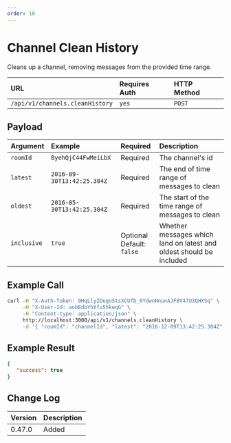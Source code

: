 ```yaml
---
order: 10
---
```


# Channel Clean History 
Cleans up a channel, removing messages from the provided time range.

| URL | Requires Auth | HTTP Method |
| :--- | :--- | :--- |
| `/api/v1/channels.cleanHistory` | `yes` | `POST` |

## Payload
| Argument | Example | Required | Description |
| :--- | :--- | :--- | :--- |
| `roomId` | `ByehQjC44FwMeiLbX` | Required | The channel's id |
| `latest` | `2016-09-30T13:42:25.304Z` | Required <br> | The end of time range of messages to clean |
| `oldest` | `2016-05-30T13:42:25.304Z` | Required <br> | The start of the time range of messages to clean |
| `inclusive` | `true` | Optional <br> Default: `false` | Whether messages which land on latest and oldest should be included |

## Example Call
```bash
curl -H "X-Auth-Token: 9HqLlyZOugoStsXCUfD_0YdwnNnunAJF8V47U3QHXSq" \
     -H "X-User-Id: aobEdbYhXfu5hkeqG" \
     -H "Content-type: application/json" \
     http://localhost:3000/api/v1/channels.cleanHistory \
     -d '{ "roomId": "channelId", "latest": "2016-12-09T13:42:25.304Z", "oldest": "2016-08-30T13:42:25.304Z" }'
```

## Example Result
```json
{
   "success": true
}
```

## Change Log
| Version | Description |
| :--- | :--- |
| 0.47.0 | Added |
